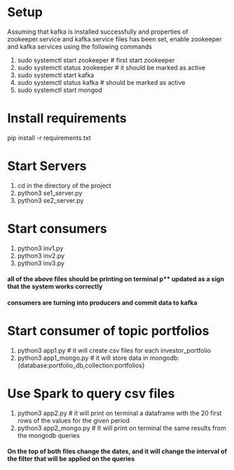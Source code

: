 # Setup
Assuming that kafka is installed successfully and properties of zookeeper.service and kafka.service files  has been set, enable zookeeper and kafka services using the following commands
1) sudo systemctl start zookeeper # first start zookeeper
2) sudo systemctl status zookeeper # it should be marked as active
3) sudo systemctl start kafka 
4) sudo systemctl status kafka # should be marked as active
5) sudo systemctl start mongod

# Install requirements
pip install -r requirements.txt

# Start Servers
1) cd in the directory of the project
2) python3 se1_server.py
3) python3 se2_server.py

# Start consumers
1) python3 inv1.py
2) python3 inv2.py
3) python3 inv3.py
#### all of the above files should be printing on terminal p** updated as a sign that the system works correctly
#### consumers are turning into producers and commit data to kafka

# Start consumer of topic portfolios
1) python3 app1.py # it will create csv files for each investor_portfolio
2) python3 app1_mongo.py # it will store data in mongodb: {database:portfolio_db,collection:portfolios}

# Use Spark to query csv files
1) python3 app2.py # it will print on terminal a dataframe with the 20 first rows of the values for the given period
2) python3 app2_mongo.py # It will print on terminal the same results from the mongodb queries
#### On the top of both files change the dates, and it will change the interval of the filter that will be applied on the queries

